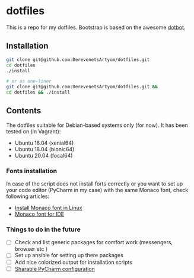 # dotfiles

This is a repo for my dotfiles. Bootstrap is based on the awesome [dotbot](https://github.com/anishathalye/dotbot).

## Installation

```sh
git clone git@github.com:DerevenetsArtyom/dotfiles.git
cd dotfiles 
./install

# or as one-liner
git clone git@github.com:DerevenetsArtyom/dotfiles.git &&
cd dotfiles && ./install
```

## Contents

The dotfiles suitable for Debian-based systems only (for now).
It has been tested on (in Vagrant):

* Ubuntu 16.04 (xenial64)
* Ubuntu 18.04 (bionic64)
* Ubuntu 20.04 (focal64)

### Fonts installation

In case of the script does not install forts correctly or you want to set up your code editor (PyCharm in my case) with the same Monaco font, check following articles:
* [Install Monaco font in Linux](https://gist.github.com/rogerleite/99819)
* [Monaco font for IDE](https://github.com/probil/Monaco-IDE-font)


### Things to do in the future

- [ ] Check and list generic packages for comfort work (messengers, browser etc )
- [ ] Set up ansible for setting up there packages
- [ ] Add nice colorized output for installation scripts 
- [ ] [Sharable PyCharm configuration](https://www.jetbrains.com/help/pycharm/sharing-your-ide-settings.html)
